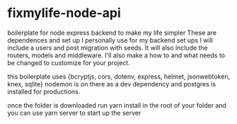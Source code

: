 # fixmylife-node-api
boilerplate for node express backend to make my life simpler
These are dependences and set up I personally use for my backend set ups
I will include a users and post migration with seeds.
It will also include the routers, models and middleware.
I'll also make a how to and what needs to be changed to customize for your project.

this boilerplate uses {bcryptjs, cors, dotenv, express, helmet, jsonwebtoken, knex, sqlite}
nodemon is on there as a dev dependency and postgres is installed for productions.

once the folder is downloaded run yarn install in the root of your folder and you can use yarn server to start up the server
